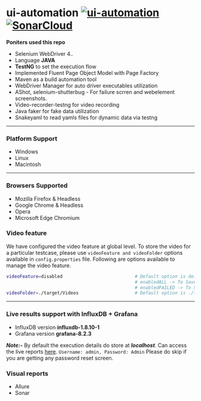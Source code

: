 # ui-automation [![ui-automation](https://github.com/shaikbikarsha/ui-automation/actions/workflows/build.yml/badge.svg)](https://github.com/shaikbikarsha/ui-automation/actions) [![SonarCloud](https://img.shields.io/badge/ScannedOn-SonarCloud-orange?logo=sonarcloud&ScannedOn=SonarCloud)](https://sonarcloud.io/summary/new_code?id=shaikbikarsha_ui-automation)

**Poniters used this repo**
- Selenium WebDriver 4.*.*
- Language **JAVA**
- **TestNG** to set the execution flow
- Implemented Fluent Page Object Model with Page Factory
- Maven as a build automation tool
- WebDriver Manager for auto driver executables utilization
- AShot, selenium-shutterbug - For failure scrren and webelement screenshots. 
- Video-recorder-testng for video recording
- Java faker for fake data utilization
- Snakeyaml to read yamls files for dynamic data via testng
---

### Platform Support
- Windows
- Linux
- Macintosh
---

### Browsers Supported
- Mozilla Firefox & Headless
- Google Chrome & Headless
- Opera
- Microsoft Edge Chromium

### Video feature
We have configured the video feature at global level. To store the video for a particular testcase, please use `videoFeature and videoFolder` options available in `config.properties` file. Following are options available to manage the video feature.
```sh
videoFeature=disabled                           # Default option is deisabled and it is for not to save the video
                                                # enabledALL -> To Save recorded video for All test case. Stored in "./target/Videos"
                                                # enabledFAILED -> To Save recorded video for ONLY FAILED test case. Stored in "./target/Videos"
videoFolder=./target/Videos                     # Default option is ./target/Videos. We can alter the lopcation If we want.
```
---

### Live results support with InfluxDB + Grafana
- InfluxDB version **influxdb-1.8.10-1**
- Grafana version **grafana-8.2.3**

***Note:-*** By default the execution details do store at ***localhost***. Can access the live reports [here](http://localhost:3000/d/M2A3v37Gz/automation-execution-stats?orgId=1&refresh=10s). `Username: admin, Password: Admin` Please do skip if you are getting any password reset screen.

### Visual reports
- Allure
- Sonar
